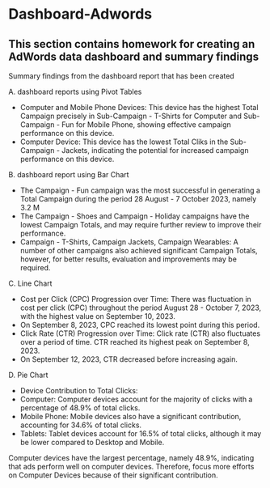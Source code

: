 # Dashboard-Adwords

## This section contains homework for creating an AdWords data dashboard and summary findings

Summary findings from the dashboard report that has been created

A. dashboard reports using Pivot Tables
- Computer and Mobile Phone Devices: This device has the highest Total Campaign precisely in Sub-Campaign - T-Shirts for Computer and Sub-Campaign - Fun for Mobile Phone, showing effective campaign performance on this device.
- Computer Device: This device has the lowest Total Cliks in the Sub-Campaign - Jackets, indicating the potential for increased campaign performance on this device.

B. dashboard report using Bar Chart
- The Campaign - Fun campaign was the most successful in generating a Total Campaign during the period 28 August - 7 October 2023, namely 3.2 M
- The Campaign - Shoes and Campaign - Holiday campaigns have the lowest Campaign Totals, and may require further review to improve their performance.
- Campaign - T-Shirts, Campaign Jackets, Campaign Wearables: A number of other campaigns also achieved significant Campaign Totals, however, for better results, evaluation and improvements may be required.

C. Line Chart
- Cost per Click (CPC) Progression over Time: There was fluctuation in cost per click (CPC) throughout the period August 28 - October 7, 2023, with the highest value on September 10, 2023.
- On September 8, 2023, CPC reached its lowest point during this period.
- Click Rate (CTR) Progression over Time: Click rate (CTR) also fluctuates over a period of time. CTR reached its highest peak on September 8, 2023.
- On September 12, 2023, CTR decreased before increasing again.

D. Pie Chart
- Device Contribution to Total Clicks:
- Computer: Computer devices account for the majority of clicks with a percentage of 48.9% of total clicks.
- Mobile Phone: Mobile devices also have a significant contribution, accounting for 34.6% of total clicks.
- Tablets: Tablet devices account for 16.5% of total clicks, although it may be lower compared to Desktop and Mobile.

Computer devices have the largest percentage, namely 48.9%, indicating that ads perform well on computer devices. Therefore, focus more efforts on Computer Devices because of their significant contribution.
